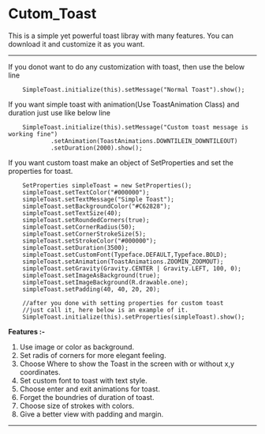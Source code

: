 # Cutom_Toast
This is a simple yet powerful toast libray with many features. You can download it and customize it as you want.

---------------------------------------------------------------------------------------------------------------------------------

If you donot want to do any customization with toast, then use the below line

        SimpleToast.initialize(this).setMessage("Normal Toast").show();
        
        
If you want simple toast with animation(Use ToastAnimation Class) and duration just use like below line

        SimpleToast.initialize(this).setMessage("Custom toast message is working fine")
                .setAnimation(ToastAnimations.DOWNTILEIN_DOWNTILEOUT)
                .setDuration(2000).show();
                
                
If you want custom toast make an object of SetProperties and set the properties for toast.

        SetProperties simpleToast = new SetProperties();
        simpleToast.setTextColor("#000000");
        simpleToast.setTextMessage("Simple Toast");
        simpleToast.setBackgroundColor("#C62828");
        simpleToast.setTextSize(40);
        simpleToast.setRoundedCorners(true);
        simpleToast.setCornerRadius(50);
        simpleToast.setCornerStrokeSize(5);
        simpleToast.setStrokeColor("#000000");
        simpleToast.setDuration(3500);
        simpleToast.setCustomFont(Typeface.DEFAULT,Typeface.BOLD);
        simpleToast.setAnimation(ToastAnimations.ZOOMIN_ZOOMOUT);
        simpleToast.setGravity(Gravity.CENTER | Gravity.LEFT, 100, 0);
        simpleToast.setImageAsBackground(true);
        simpleToast.setImageBackground(R.drawable.one);
        simpleToast.setPadding(40, 40, 20, 20);

        //after you done with setting properties for custom toast
        //just call it, here below is an example of it.
        SimpleToast.initialize(this).setProperties(simpleToast).show();
        
 
 <b>Features :-</b>  
  1. Use image or color as background.<br> 
  2. Set radis of corners for more elegant feeling.<br> 
  3. Choose Where to show the Toast in the screen with or without x,y coordinates.<br>
  4. Set custom font to toast with text style.<br>
  5. Choose enter and exit animations for toast.<br>
  6. Forget the boundries of duration of toast.<br> 
  7. Choose size of strokes with colors.<br> 
  8. Give a better view with padding and margin.<br> 
                
                
--------------------------------------------------------------------------------------------------------------------------------
